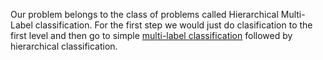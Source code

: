 Our problem belongs to the class of problems called Hierarchical Multi-Label classification.
For the first step we would just do clasification to the first level and then go to simple [multi-label classification](https://machinelearningmastery.com/multi-label-classification-with-deep-learning/) followed by hierarchical classification.

